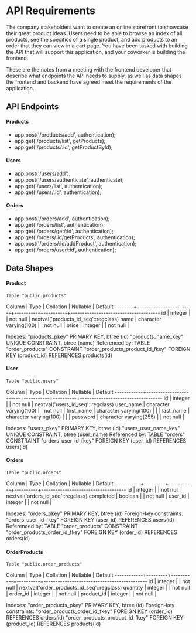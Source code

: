 # API Requirements
The company stakeholders want to create an online storefront to showcase their great product ideas. Users need to be able to browse an index of all products, see the specifics of a single product, and add products to an order that they can view in a cart page. You have been tasked with building the API that will support this application, and your coworker is building the frontend.

These are the notes from a meeting with the frontend developer that describe what endpoints the API needs to supply, as well as data shapes the frontend and backend have agreed meet the requirements of the application. 

## API Endpoints
#### Products
- app.post('/products/add', authentication);
- app.get('/products/list', getProducts);
- app.get('/products/:id', getProductById);

#### Users

- app.post('/users/add');
- app.post('/users/authenticate', authenticate);
- app.get('/users/list', authentication);
- app.get('/users/:id', authentication);

#### Orders
- app.post('/orders/add', authentication);
- app.get('/orders/list', authentication);
- app.get('/orders/get/:id', authentication);
- app.get('/orders/:id/getProducts', authentication);
- app.post('/orders/:id/addProduct', authentication);
- app.get('/orders/user/:id', authentication);

## Data Shapes
#### Product

    Table "public.products"

 Column |          Type          | Collation | Nullable |               Default
--------+------------------------+-----------+----------+--------------------------------------
 id     | integer                |           | not null | nextval('products_id_seq'::regclass)
 name   | character varying(100) |           | not null |
 price  | integer                |           | not null |

Indexes:
    "products_pkey" PRIMARY KEY, btree (id)
    "products_name_key" UNIQUE CONSTRAINT, btree (name)
Referenced by:
    TABLE "order_products" CONSTRAINT "order_products_product_id_fkey" FOREIGN KEY (product_id) REFERENCES products(id)


#### User

    Table "public.users"

   Column   |          Type          | Collation | Nullable |              Default
------------+------------------------+-----------+----------+-----------------------------------
 id         | integer                |           | not null | nextval('users_id_seq'::regclass)
 user_name  | character varying(100) |           | not null |
 first_name | character varying(100) |           |          |
 last_name  | character varying(100) |           |          |
 password   | character varying(255) |           | not null |

Indexes:
    "users_pkey" PRIMARY KEY, btree (id)
    "users_user_name_key" UNIQUE CONSTRAINT, btree (user_name)
Referenced by:
    TABLE "orders" CONSTRAINT "orders_user_id_fkey" FOREIGN KEY (user_id) REFERENCES users(id)

#### Orders

    Table "public.orders"

  Column   |  Type   | Collation | Nullable |              Default
-----------+---------+-----------+----------+------------------------------------
 id        | integer |           | not null | nextval('orders_id_seq'::regclass)
 completed | boolean |           | not null |
 user_id   | integer |           | not null |

Indexes:
    "orders_pkey" PRIMARY KEY, btree (id)
Foreign-key constraints:
    "orders_user_id_fkey" FOREIGN KEY (user_id) REFERENCES users(id)
Referenced by:
    TABLE "order_products" CONSTRAINT "order_products_order_id_fkey" FOREIGN KEY (order_id) REFERENCES orders(id)

#### OrderProducts

    Table "public.order_products"

   Column   |  Type   | Collation | Nullable |                  Default
------------+---------+-----------+----------+--------------------------------------------
 id         | integer |           | not null | nextval('order_products_id_seq'::regclass)
 quantity   | integer |           | not null |
 order_id   | integer |           | not null |
 product_id | integer |           | not null |

Indexes:
    "order_products_pkey" PRIMARY KEY, btree (id)
Foreign-key constraints:
    "order_products_order_id_fkey" FOREIGN KEY (order_id) REFERENCES orders(id)
    "order_products_product_id_fkey" FOREIGN KEY (product_id) REFERENCES products(id)

